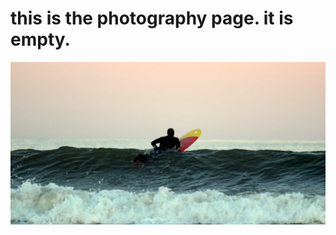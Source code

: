 # this is the photography page. it is empty.

![Surf Photo 1](https://github.com/CallumMcD28/CallumMcD28.io/blob/main/136042814_10217774394824058_2480659061632820153_o.jpg)

